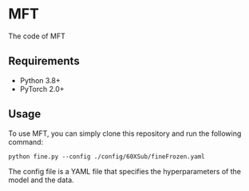 # MFT
The code of MFT


## Requirements
- Python 3.8+
- PyTorch 2.0+


## Usage
To use MFT, you can simply clone this repository and run the following command:

```shell
python fine.py --config ./config/60XSub/fineFrozen.yaml
```
The config file is a YAML file that specifies the hyperparameters of the model and the data.
